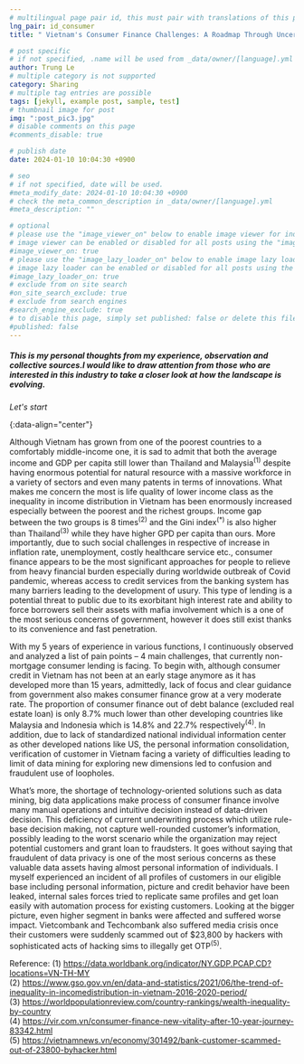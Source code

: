 ```yaml
---
# multilingual page pair id, this must pair with translations of this page. (This name must be unique)
lng_pair: id_consumer
title: " Vietnam's Consumer Finance Challenges: A Roadmap Through Uncertain Waters P1"

# post specific
# if not specified, .name will be used from _data/owner/[language].yml
author: Trung Le
# multiple category is not supported
category: Sharing
# multiple tag entries are possible
tags: [jekyll, example post, sample, test]
# thumbnail image for post
img: ":post_pic3.jpg"
# disable comments on this page
#comments_disable: true

# publish date
date: 2024-01-10 10:04:30 +0900

# seo
# if not specified, date will be used.
#meta_modify_date: 2024-01-10 10:04:30 +0900
# check the meta_common_description in _data/owner/[language].yml
#meta_description: ""

# optional
# please use the "image_viewer_on" below to enable image viewer for individual pages or posts (_posts/ or [language]/_posts folders).
# image viewer can be enabled or disabled for all posts using the "image_viewer_posts: true" setting in _data/conf/main.yml.
#image_viewer_on: true
# please use the "image_lazy_loader_on" below to enable image lazy loader for individual pages or posts (_posts/ or [language]/_posts folders).
# image lazy loader can be enabled or disabled for all posts using the "image_lazy_loader_posts: true" setting in _data/conf/main.yml.
#image_lazy_loader_on: true
# exclude from on site search
#on_site_search_exclude: true
# exclude from search engines
#search_engine_exclude: true
# to disable this page, simply set published: false or delete this file
#published: false
---
```



<!-- outline-start -->

##### *This is my personal thoughts from my experience, observation and collective sources.I would like to draw attention from those who are interested in this industry to take a closer look at how the landscape is evolving.*
*Let's start*


{:data-align="center"}

<!-- outline-end -->

Although Vietnam has grown from one of the poorest countries to a comfortably middle-income
one, it is sad to admit that both the average income and GDP per capita still lower than Thailand
and Malaysia<sup>(1)</sup> despite having enormous potential for natural resource with a massive workforce
in a variety of sectors and even many patents in terms of innovations. What makes me concern the
most is life quality of lower income class as the inequality in income distribution in Vietnam has
been enormously increased especially between the poorest and the richest groups. Income gap
between the two groups is 8 times<sup>(2)</sup> and the Gini index<sup>(*)</sup> is also higher than Thailand<sup>(3)</sup> while they
have higher GPD per capita than ours. More importantly, due to such social challenges in
respective of increase in inflation rate, unemployment, costly healthcare service etc., consumer
finance appears to be the most significant approaches for people to relieve from heavy financial
burden especially during worldwide outbreak of Covid pandemic, whereas access to credit services
from the banking system has many barriers leading to the development of usury. This type of
lending is a potential threat to public due to its exorbitant high interest rate and ability to force
borrowers sell their assets with mafia involvement which is a one of the most serious concerns of
government, however it does still exist thanks to its convenience and fast penetration.

With my 5 years of experience in various functions, I continuously observed and analyzed a list of
pain points – 4 main challenges, that currently non-mortgage consumer lending is facing. To begin
with, although consumer credit in Vietnam has not been at an early stage anymore as it has
developed more than 15 years, admittedly, lack of focus and clear guidance from government
also makes consumer finance grow at a very moderate rate. The proportion of consumer finance
out of debt balance (excluded real estate loan) is only 8.7% much lower than other developing
countries like Malaysia and Indonesia which is 14.8% and 22.7% respectively<sup>(4)</sup>. In addition, due
to lack of standardized national individual information center as other developed nations like
US, the personal information consolidation, verification of customer in Vietnam facing a variety
of difficulties leading to limit of data mining for exploring new dimensions led to confusion and
fraudulent use of loopholes.

What’s more, the shortage of technology-oriented solutions such as data mining, big data
applications make process of consumer finance involve many manual operations and intuitive
decision instead of data-driven decision. This deficiency of current underwriting process which
utilize rule-base decision making, not capture well-rounded customer’s information, possibly
leading to the worst scenario while the organization may reject potential customers and grant loan
to fraudsters. It goes without saying that fraudulent of data privacy is one of the most serious
concerns as these valuable data assets having almost personal information of individuals. I myself
experienced an incident of all profiles of customers in our eligible base including personal
information, picture and credit behavior have been leaked, internal sales forces tried to replicate
same profiles and get loan easily with automation process for existing customers. Looking at the
bigger picture, even higher segment in banks were affected and suffered worse impact.
Vietcombank and Techcombank also suffered media crisis once their customers were suddenly
scammed out of $23,800 by hackers with sophisticated acts of hacking sims to illegally get OTP<sup>(5)</sup>.


Reference:
(1) https://data.worldbank.org/indicator/NY.GDP.PCAP.CD?locations=VN-TH-MY \
(2) https://www.gso.gov.vn/en/data-and-statistics/2021/06/the-trend-of-inequality-in-incomedistribution-in-vietnam-2016-2020-period/ \
(3) https://worldpopulationreview.com/country-rankings/wealth-inequality-by-country \
(4) https://vir.com.vn/consumer-finance-new-vitality-after-10-year-journey-83342.html \
(5) https://vietnamnews.vn/economy/301492/bank-customer-scammed-out-of-23800-byhacker.html
